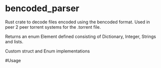 # bencoded_parser
Rust crate to decode files encoded using the bencoded format. Used in peer 2 peer torrent systems for the .torrent file.

Returns an enum Element defined consisting of Dictionary, Integer, Strings and lists.

Custom struct and Enum implementations

#Usage

